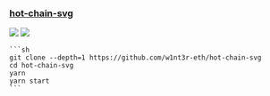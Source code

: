 ### [hot-chain-svg](https://github.com/w1nt3r-eth/hot-chain-svg)

![](https://img.shields.io/github/license/w1nt3r-eth/hot-chain-svg?style=flat-square) ![](https://img.shields.io/github/last-commit/scillidan/hot-chain-svg/main?label=last%20commit%20(fork)&style=flat-square)

````{tab} From source
```sh
git clone --depth=1 https://github.com/w1nt3r-eth/hot-chain-svg
cd hot-chain-svg
yarn
yarn start
```
````
